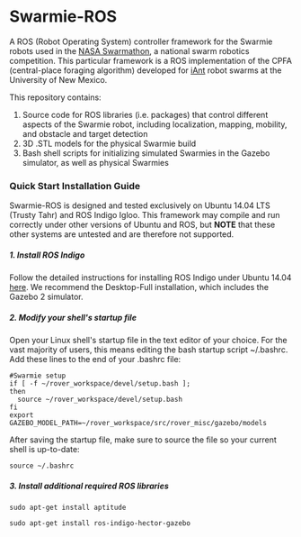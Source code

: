 # Swarmie-ROS

A ROS (Robot Operating System) controller framework for the Swarmie robots used in the [NASA Swarmathon](http://swarmathon.cs.unm.edu), a national swarm robotics competition. This particular framework is a ROS implementation of the CPFA (central-place foraging algorithm) developed for [iAnt](http://iant.cs.unm.edu) robot swarms at the University of New Mexico.

This repository contains:

1. Source code for ROS libraries (i.e. packages) that control different aspects of the Swarmie robot, including localization, mapping, mobility, and obstacle and target detection
2. 3D .STL models for the physical Swarmie build 
3. Bash shell scripts for initializing simulated Swarmies in the Gazebo simulator, as well as physical Swarmies

### Quick Start Installation Guide

Swarmie-ROS is designed and tested exclusively on Ubuntu 14.04 LTS (Trusty Tahr) and ROS Indigo Igloo. This framework may compile and run correctly under other versions of Ubuntu and ROS, but **NOTE** that these other systems are untested and are therefore not supported.

##### 1. Install ROS Indigo

Follow the detailed instructions for installing ROS Indigo under Ubuntu 14.04 [here](http://wiki.ros.org/indigo/Installation/Ubuntu). We recommend the Desktop-Full installation, which includes the Gazebo 2 simulator.

##### 2. Modify your shell's startup file

Open your Linux shell's startup file in the text editor of your choice. For the vast majority of users, this means editing the bash startup script ~/.bashrc. Add these lines to the end of your .bashrc file:

```
#Swarmie setup                                                                                             
if [ -f ~/rover_workspace/devel/setup.bash ];
then
  source ~/rover_workspace/devel/setup.bash
fi
export GAZEBO_MODEL_PATH=~/rover_workspace/src/rover_misc/gazebo/models
```

After saving the startup file, make sure to source the file so your current shell is up-to-date:

```
source ~/.bashrc
```

##### 3. Install additional required ROS libraries



```
sudo apt-get install aptitude
```

```
sudo apt-get install ros-indigo-hector-gazebo
```
